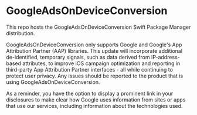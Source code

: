 # GoogleAdsOnDeviceConversion
This repo hosts the GoogleAdsOnDeviceConversion Swift Package Manager distribution.

GoogleAdsOnDeviceConversion only supports Google and Google's App Attribution Partner (AAP) libraries. This update will incorporate additional de-identified, temporary signals, such as data derived from IP-address-based attributes, to improve iOS campaign optimization and reporting in third-party App Attribution Partner interfaces - all while continuing to protect user privacy. Any issues should be reported to the product that is using GoogleAdsOnDeviceConversion.

As a reminder, you have the option to display a prominent link in your disclosures to make clear how Google uses information from sites or apps that use our services, including information about the technologies used.
